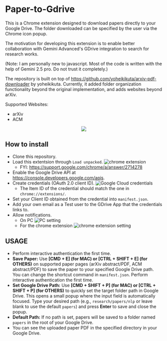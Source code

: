 # Paper-to-Gdrive

This is a Chrome extension designed to download papers directly to your Google Drive. The folder downloaded can be specified by the user via the Chrome icon popup.

The motivation for developing this extension is to enable better collaboration with Gemini Advanced's GDrive integration to search for research works.

(Note: I am personally new to javascript. Most of the code is written with the help of Gemini 2.5 pro. Do not trust it completely.)

The repository is built on top of https://github.com/yoheikikuta/arxiv-pdf-downloader by yoheikikuta. Currently, it added folder organization functionality beyond the original implementation, and adds websites beyond arXiv.

Supported Websites:

* arXiv
* ACM

<p align="center">
  <img src="https://imgur.com/utyIndE.gif" />
</p>

## How to install
- Clone this repository.
- Load this extentsion through `Load unpacked`.
  ![chrome extension](https://imgur.com/GIaa4bi.png)
  - FYI: https://support.google.com/chrome/a/answer/2714278
- Enable the Google Drive API at https://console.developers.google.com/apis.
- Create credentials (OAuth 2.0 client ID).
  ![Google Cloud credentials](https://imgur.com/xqVtmCM.png)
  - The Item ID of the credential should match the one in `chrome://extensions/`.
- Set your Client ID obtained from the credential into `manifest.json`.
- Add your own email as a Test user to the GDrive App that the credentials links to.
- Allow notifications.
  - On PC
    ![PC setting](https://imgur.com/gDlX2JV.png)
  - For the chrome extension
    ![chrome extension setting](https://imgur.com/U217UbL.png)

## USAGE
- Perform interactive authentication the first time.
- **Save Paper:** Use **[CMD + E] (for MAC) or [CTRL + SHIFT + E] (for OTHERS)** on supported paper pages (arXiv abstract/PDF, ACM abstract/PDF) to save the paper to your specified Google Drive path. You can change the shortcut command in `manifest.json`. Perform interactive authentication the first time.
- **Set Google Drive Path:** Use **[CMD + SHIFT + P] (for MAC) or [CTRL + SHIFT + P] (for OTHERS)** to quickly set the target folder path in Google Drive. This opens a small popup where the input field is automatically focused. Type your desired path (e.g., `research/papers/nlp` or leave blank to use the default `papers`) and press **Enter** to save and close the popup.
- **Default Path:** If no path is set, papers will be saved to a folder named `papers` in the root of your Google Drive.
- You can see the uploaded paper PDF in the specified directory in your Google Drive.


